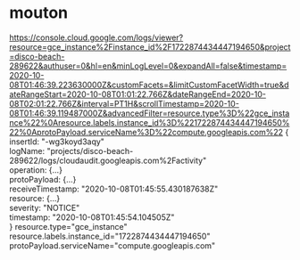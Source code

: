 # mouton
https://console.cloud.google.com/logs/viewer?resource=gce_instance%2Finstance_id%2F1722874434447194650&project=disco-beach-289622&authuser=0&hl=en&minLogLevel=0&expandAll=false&timestamp=2020-10-08T01:46:39.223630000Z&customFacets=&limitCustomFacetWidth=true&dateRangeStart=2020-10-08T01:01:22.766Z&dateRangeEnd=2020-10-08T02:01:22.766Z&interval=PT1H&scrollTimestamp=2020-10-08T01:46:39.119487000Z&advancedFilter=resource.type%3D%22gce_instance%22%0Aresource.labels.instance_id%3D%221722874434447194650%22%0AprotoPayload.serviceName%3D%22compute.googleapis.com%22
{
 insertId: "-wg3koyd3aqy"  
 logName: "projects/disco-beach-289622/logs/cloudaudit.googleapis.com%2Factivity"  
 operation: {…}  
 protoPayload: {…}  
 receiveTimestamp: "2020-10-08T01:45:55.430187638Z"  
 resource: {…}  
 severity: "NOTICE"  
 timestamp: "2020-10-08T01:45:54.104505Z"  
}
resource.type="gce_instance"
resource.labels.instance_id="1722874434447194650"
protoPayload.serviceName="compute.googleapis.com"
